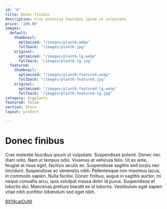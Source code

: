 ```yaml
---
id: "6"
title: Donec finibus
description: Cras molestie faucibus ipsum ut vulputate.
price: '100.00'
images:
  default:
    thumbnail:
      optimized: "/images/plant6.webp"
      fallback: "/images/plant6.jpg"
    original:
      optimized: "/images/plant6-lg.webp"
      fallback: "/images/plant6-lg.jpg"
  featured:
    thumbnail:
      optimized: "/images/plant6-featured.webp"
      fallback: "/images/plant6-featured.jpg"
    original:
      optimized: "/images/plant6-featured-lg.webp"
      fallback: "/images/plant6-featured-lg.jpg"
category: bigplants
featured: false
section: Store
layout: product

---
```

# Donec finibus

Cras molestie faucibus ipsum ut vulputate. Suspendisse potenti. Donec nec diam odio. Nam ut tempus odio. Vivamus at vehicula felis. Ut ex ante, feugiat at risus eget, facilisis iaculis ex. Suspendisse sagittis sed turpis nec tincidunt. Suspendisse ac venenatis nibh. Pellentesque non maximus lacus, in commodo sapien. Nulla facilisi. Donec finibus, augue in sagittis auctor, mi neque convallis arcu, quis volutpat massa dolor id purus. Suspendisse et lobortis dui. Maecenas pretium blandit ex id lobortis. Vestibulum eget sapien vitae nibh porttitor bibendum sed eget nibh.

[8X19catOuNI](https://unsplash.com/photos/8X19catOuNI "8X19catOuNI")